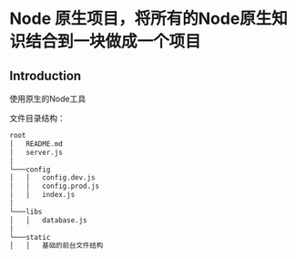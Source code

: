 # Node 原生项目，将所有的Node原生知识结合到一块做成一个项目

## Introduction

使用原生的Node工具

文件目录结构：

```markdown
root
│   README.md
│   server.js    
│
└───config
│   │   config.dev.js
│   │   config.prod.js
│   │	index.js
│   
└───libs
│   │   database.js
│
└───static
│   │   基础的前台文件结构
```



